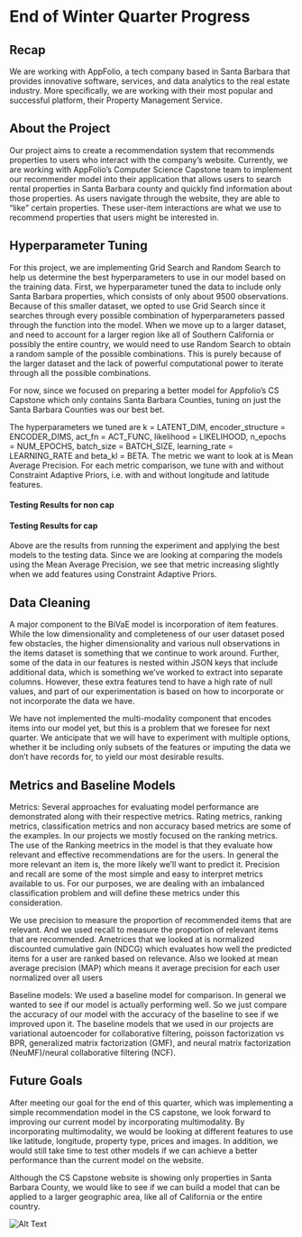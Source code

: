 # End of Winter Quarter Progress #

## Recap 

We are working with AppFolio, a tech company based in Santa Barbara that provides innovative software, services, and data analytics to the real estate industry. More specifically, we are working with their most popular and successful platform, their Property Management Service.

## About the Project

Our project aims to create a recommendation system that recommends properties to users who interact with the company’s website. Currently, we are working with AppFolio’s Computer Science Capstone team to implement our recommender model into their application that allows users to search rental properties in Santa Barbara county and quickly find information about those properties. As users navigate through the website, they are able to “like” certain properties. These user-item interactions are what we use to recommend properties that users might be interested in.

## Hyperparameter Tuning
For this project, we are implementing Grid Search and Random Search to help us determine the best hyperparameters to use in our model based on the training data. First, we hyperparameter tuned the data to include only Santa Barbara properties, which consists of only about 9500 observations. Because of this smaller dataset, we opted to use Grid Search since it searches through every possible combination of hyperparameters passed through the function into the model. When we move up to a larger dataset, and need to account for a larger region like all of Southern California or possibly the entire country, we would need to use Random Search to obtain a random sample of the possible combinations. This is purely because of the larger dataset and the lack of powerful computational power to iterate through all the possible combinations. 

For now, since we focused on preparing a better model for Appfolio’s CS Capstone which only contains Santa Barbara Counties, tuning on just the Santa Barbara Counties was our best bet. 

The hyperparameters we tuned are k = LATENT_DIM, encoder_structure = ENCODER_DIMS, act_fn = ACT_FUNC, likelihood = LIKELIHOOD, n_epochs = NUM_EPOCHS, batch_size = BATCH_SIZE, learning_rate = LEARNING_RATE and beta_kl = BETA. The metric we want to look at is Mean Average Precision. For each metric comparison, we tune with and without Constraint Adaptive Priors, i.e. with and without longitude and latitude features. 

#### Testing Results for non cap





#### Testing Results for cap





Above are the results from running the experiment and applying the best models to the testing data. Since we are looking at comparing the models using the Mean Average Precision, we see that metric increasing slightly when we add features using Constraint Adaptive Priors. 

## Data Cleaning
A major component to the BiVaE model is incorporation of item features. While the low dimensionality and completeness of our user dataset posed few obstacles, the higher dimensionality and various null observations in the items dataset is something that we continue to work around. Further, some of the data in our features is nested within JSON keys that include additional data, which is something we’ve worked to extract into separate columns. However, these extra features tend to have a high rate of null values, and part of our experimentation is based on how to incorporate or not incorporate the data we have.

We have not implemented the multi-modality component that encodes items into our model yet, but this is a problem that we foresee for next quarter. We anticipate that we will have to experiment with multiple options, whether it be including only subsets of the features or imputing the data we don’t have records for, to yield our most desirable results. 


## Metrics and Baseline Models

Metrics: Several approaches for evaluating model performance are demonstrated along with their respective metrics. Rating metrics, ranking metrics, classification metrics and non accuracy based metrics are some of the examples. In our projects we mostly focused on the ranking metrics. The use of the Ranking meetrics in the model is that they evaluate how relevant and effective recommendations are for the users. In general the more relevant an item is, the more likely we’ll want to predict it. Precision and recall are some of the most simple and easy to interpret metrics available to us. For our purposes, we are dealing with an imbalanced classification problem and will define these metrics under this consideration.


We use precision to measure the proportion of recommended items that are relevant. And we used recall to measure the proportion of relevant items that are recommended. Ametrices that we looked at is normalized discounted cumulative gain (NDCG) which evaluates how well the predicted items for a user are ranked based on relevance. Also we looked at mean average precision (MAP) which means it average precision for each user normalized over all users			


Baseline models: We used a baseline model for comparison. In general we wanted to see if our model is actually performing well. So we just compare the accuracy of our model with the accuracy of the baseline to see if we improved upon it. The baseline models that we used in our projects are variational autoencoder for collaborative filtering, poisson factorization vs BPR,  generalized matrix factorization (GMF), and neural matrix factorization (NeuMF)/neural collaborative filtering (NCF).
















## Future Goals
After meeting our goal for the end of this quarter, which was  implementing a simple recommendation model in the CS capstone, we look forward to improving our current model by incorporating multimodality. By incorporating multimodality, we would be looking at different features to use like latitude, longitude, property type, prices and images. In addition, we would still take time to test other models if we can achieve a better performance than the current model on the website. 

Although the CS Capstone website is showing only properties in Santa Barbara County, we would like to see if we can build a model that can be applied to a larger geographic area, like all of California or the entire country. 

![Alt Text](https://media.discordapp.net/attachments/927717200247275561/949101457871892511/1_0_GIF_2.gif?width=886&height=498)
